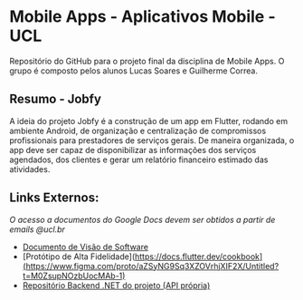 # Mobile Apps - Aplicativos Mobile - UCL

Repositório do GitHub para o projeto final da disciplina de Mobile Apps.
O grupo é composto pelos alunos Lucas Soares e Guilherme Correa.

## Resumo - Jobfy

A ideia do projeto Jobfy é a construção de um app em Flutter, rodando em ambiente Android, de organização e centralização de compromissos profissionais para prestadores de serviços gerais.
De maneira organizada, o app deve ser capaz de disponibilizar as informações dos serviços agendados, dos clientes e gerar um relatório financeiro estimado das atividades.

## Links Externos:

*O acesso a documentos do Google Docs devem ser obtidos a partir de emails @ucl.br*
- [Documento de Visão de Software](https://docs.google.com/document/d/1kkrXKGUjJsGNcHl59jbEOfw4OC0xD3iqCSGIBbrUsrU/edit?usp=sharing)
- [Protótipo de Alta Fidelidade](https://docs.flutter.dev/cookbook](https://www.figma.com/proto/aZSyNG9Sq3XZOVrhjXIF2X/Untitled?t=M0ZsupNOzbUocMAb-1)
- [Repositório Backend .NET do projeto (API própria)](https://github.com/GuilhermeCorrea-C/Jobfy/tree/master)
